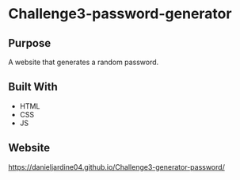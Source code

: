 # Challenge3-password-generator

## Purpose

A website that generates a random password. 

## Built With
* HTML
* CSS
* JS

## Website
https://danieljardine04.github.io/Challenge3-generator-password/